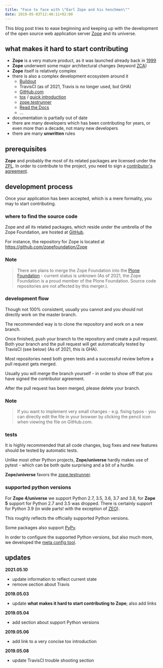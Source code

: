 ```yaml
---
title: "Face to face with \"Earl Zope and his henchmen\""
date: 2019-05-03T12:48:11+02:00
---
```


This blog post tries to ease beginning and keeping up with the development of the open source web application server [Zope](https://zope.readthedocs.io/en/latest/) and its universe.

## what makes it hard to start contributing

- **Zope** is a very mature product, as it was launched already back in [1999](https://en.wikipedia.org/wiki/Zope)
- **Zope** underwent some major architectural changes (keyword [ZCA](http://muthukadan.net/docs/zca.html#introduction))
- **Zope** itself is relatively complex
- there is also a complex development ecosystem around it
  - [Buildout](http://www.buildout.org/en/latest/)
  - TravisCI (as of 2021, Travis is no longer used, but GHA)
  - [GitHub.com](https://github.com/zopefoundation)
  - [tox](https://tox.readthedocs.io/en/latest/) / [quick introduction](https://opensource.com/article/19/5/python-tox)
  - [zope.testrunner](https://zopetestrunner.readthedocs.io/en/latest/)
  - [Read the Docs](https://readthedocs.org/)
  - ...
- documentation is partially out of date
- there are many developers which has been contributing for years, or even more than a decade, not many new developers
- there are many **unwritten** rules

## prerequisites

**Zope** and probably the most of its related packages are licensed under the [ZPL](https://directory.fsf.org/wiki/License:ZPL-2.1).
In order to contribute to the project,
you need to sign a [contributor's agreement](http://www.zope.org/developer/becoming-a-committer.html).

## development process

Once your application has been accepted, which is a mere formality, you may to start contributing.

### where to find the source code

Zope and all its related packages, which reside under the umbrella of the Zope Foundation, are hosted at [GitHub](https://github.com/zopefoundation).

For instance, the repository for Zope is located at https://github.com/zopefoundation/Zope

### Note

> There are plans to merge the Zope Foundation into the [Plone Foundation](https://plone.org/foundation) - current status is unknown (As of 2021, the Zope Foundation is a proud member of the Plone Foundation. Source code repositories are not affected by this merger.).

### development flow

Though not 100% consistent, usually you cannot and you should not directly work on the master branch.

The recommended way is to clone the repository and work on a new branch.

Once finished, push your branch to the repository and create a pull request.
Both your branch and the pull request will get automatically tested by TravisCI (see below) (As of 2021, this is GHA).

Most repositories need both green tests and a successful review before a pull request gets merged.

Usually you will merge the branch yourself - in order to show off that you have signed the contributor agreement.

After the pull request has been merged, please delete your branch.

### Note

> If you want to implement very small changes - e.g. fixing typos - you can directly edit the file in your browser by clicking the pencil icon when viewing the file on GitHub.com. 

### tests

It is highly recommended that all code changes, bug fixes and new features should be tested by automatic tests.

Unlike most other Python projects,
**Zope/universe** hardly makes use of pytest - which can be both quite surprising and a bit of a hurdle.

**Zope/universe** favors the [zope.testrunner](https://pypi.org/project/zope.testrunner/).

### supported python versions

For **Zope 4/universe** we support Python 2.7, 3.5, 3.6, 3.7 and 3.8,
for **Zope 5** support for Python 2.7 and 3.5 was dropped.
There is certainly support for Python 3.9 (in wide parts! with the exception of [ZEO](https://github.com/zopefoundation/ZEO/issues/165)).

This roughly reflects the officially supported Python versions.

Some packages also support [PyPy](https://pypy.org/).

In order to configure the supported Python versions,
but also much more,
we developed the [meta config tool](https://github.com/zopefoundation/meta/tree/master/config).


## updates

**2021.05.10**
- update information to reflect current state
- remove section about Travis

**2019.05.03**
-  update **what makes it hard to start contributing to Zope**; also add links

**2019.05.04**
- add section about support Python versions

**2019.05.06**
- add link to a very concise tox introduction

**2019.05.08**
- update TravisCI trouble shooting section
